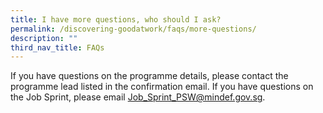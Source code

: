 ```yaml
---
title: I have more questions, who should I ask?
permalink: /discovering-goodatwork/faqs/more-questions/
description: ""
third_nav_title: FAQs
---
```

If you have questions on the programme details, please contact the programme lead listed in the confirmation email. If you have questions on the Job Sprint, please email [Job_Sprint_PSW@mindef.gov.sg](mailto:Job_Sprint_PSW@mindef.gov.sg).